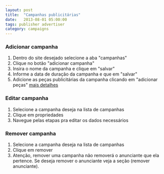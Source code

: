 ```yaml
---
layout: post
title:  "Campanhas publicitárias"
date:   2013-08-01 05:00:00
tags: publisher advertiser
category: campaigns
---
```


### Adicionar campanha
1. Dentro do site desejado selecione a aba "campanhas"
2. Clique no botão "adicionar campanha"
3. Insira o nome da campanha e clique em "salvar"
4. Informe a data de duração da campanha e que em "salvar"
5. Adicione as peças publicitárias da campanha clicando em "adicionar peças" [mais detalhes](ads.md)

### Editar campanha
1. Selecione a campanha deseja na lista de campanhas
2. Clique em propriedades
3. Navegue pelas etapas pra editar os dados necessários

### Remover campanha
1. Selecione a campanha deseja na lista de campanhas
2. Clique em remover
3. Atenção, remover uma campanha não removerá o anunciante que ela pertence. Se deseja remover o anunciante veja a seção (remover anunciante).
